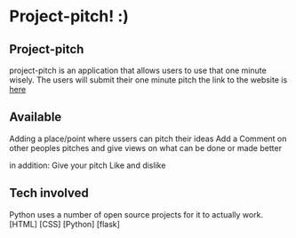 # Project-pitch! :)

## Project-pitch

project-pitch is an application that allows users to use that one minute wisely. The users will submit their one minute pitch
the link to the website is [here](https://pitcher-app.herokuapp.com)

## Available

Adding a place/point where ussers can pitch their ideas
Add a Comment on other peoples pitches and give views on what can be done or made better

in addition:
Give your pitch
Like and dislike

## Tech involved

Python uses a number of open source projects for it to actually work.
[HTML]
[CSS]
[Python]
[flask]
